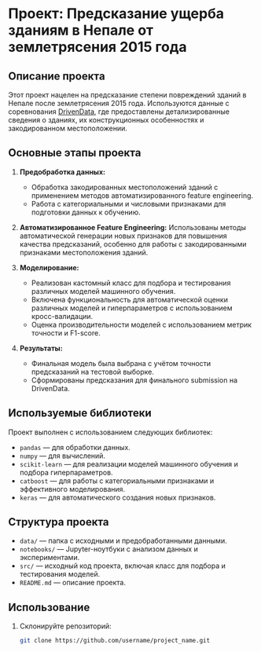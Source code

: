 # Проект: Предсказание ущерба зданиям в Непале от землетрясения 2015 года

## Описание проекта

Этот проект нацелен на предсказание степени повреждений зданий в Непале после землетрясения 2015 года. Используются данные с соревнования [DrivenData](https://www.drivendata.org/competitions/57/nepal-earthquake/), где предоставлены детализированные сведения о зданиях, их конструкционных особенностях и закодированном местоположении.

## Основные этапы проекта

1. **Предобработка данных:**
   - Обработка закодированных местоположений зданий с применением методов автоматизированного feature engineering.
   - Работа с категориальными и числовыми признаками для подготовки данных к обучению.

2. **Автоматизированное Feature Engineering:**
   Использованы методы автоматической генерации новых признаков для повышения качества предсказаний, особенно для работы с закодированными признаками местоположения зданий.

3. **Моделирование:**
   - Реализован кастомный класс для подбора и тестирования различных моделей машинного обучения.
   - Включена функциональность для автоматической оценки различных моделей и гиперпараметров с использованием кросс-валидации.
   - Оценка производительности моделей с использованием метрик точности и F1-score.

4. **Результаты:**
   - Финальная модель была выбрана с учётом точности предсказаний на тестовой выборке.
   - Сформированы предсказания для финального submission на DrivenData.

## Используемые библиотеки

Проект выполнен с использованием следующих библиотек:

- `pandas` — для обработки данных.
- `numpy` — для вычислений.
- `scikit-learn` — для реализации моделей машинного обучения и подбора гиперпараметров.
- `catboost` — для работы с категориальными признаками и эффективного моделирования.
- `keras` — для автоматического создания новых признаков.

## Структура проекта

- `data/` — папка с исходными и предобработанными данными.
- `notebooks/` — Jupyter-ноутбуки с анализом данных и экспериментами.
- `src/` — исходный код проекта, включая класс для подбора и тестирования моделей.
- `README.md` — описание проекта.

## Использование

1. Склонируйте репозиторий:
   ```bash
   git clone https://github.com/username/project_name.git

